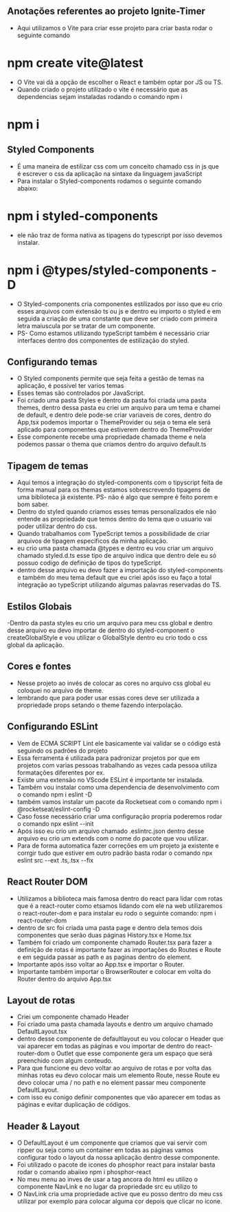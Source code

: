 ## Anotações referentes ao projeto Ignite-Timer 

- Aqui utilizamos o Vite para criar esse projeto para criar basta rodar o seguinte comando
# npm create vite@latest 
- O Vite vai dá a opção de escolher o React e também optar por JS ou TS.
- Quando criado o projeto utilizado o vite é necessário que as dependencias sejam instaladas rodando o comando npm i
# npm i 

## Styled Components 

- É uma maneira de estilizar css com um conceito chamado css in js que é escrever o css da aplicação 
na sintaxe da linguagem javaScript
- Para instalar o Styled-components rodamos o seguinte comando abaixo: 
# npm i styled-components 
- ele não traz de forma nativa as tipagens do typescript por isso devemos instalar.
# npm i @types/styled-components -D 
- O Styled-components cria componentes estilizados por isso que eu crio esses arquivos com extensão ts ou js 
e dentro eu importo o styled e em seguida a criação de uma constante que deve ser criado com primeira letra 
maiuscula por se tratar de um componente.
- PS- Como estamos utilizando typeScript também é necessário criar interfaces dentro dos componentes de estilização 
do styled.

## Configurando temas 

- O Styled components permite que seja feita a gestão de temas na aplicação, é possivel ter varios temas 
- Esses temas são controlados por JavaScript.
- Foi criado uma pasta Styles e dentro da pasta foi criada uma pasta themes, dentro dessa pasta eu criei 
um arquivo para um tema e chamei de default, e dentro dele pode-se criar variaveis de cores, dentro do App,tsx 
podemos importar o ThemeProvider ou seja o tema ele será aplicado para componentes que estiverem dentro do 
ThemeProvider
- Esse componente recebe uma propriedade chamada theme e nela podemos passar o thema que criamos dentro do arquivo default.ts

## Tipagem de temas 

- Aqui temos a integração do styled-components com o tipyscript feita de forma manual para os themas 
estamos sobrescrevendo tipagens de uma biblioteca já existente. PS- não é algo que sempre é feito porem 
e bom saber.
- Dentro do styled quando criamos esses temas personalizados ele não entende as propriedade que temos dentro 
do tema que o usuario vai poder utilizar dentro do css.
- Quando trabalhamos com TypeScript temos a possibilidade de criar arquivos de tipagem especificos da minha 
aplicação. 
- eu crio uma pasta chamada @types e dentro eu vou criar um arquivo chamado styled.d.ts esse tipo de arquivo indica 
que dentro dele eu só possuo codigo de definição de tipos do typeScript.
- dentro desse arquivo eu devo fazer a importação do styled-components e também do meu tema default que eu criei após isso eu faço a total integração ao typeScript utilizando algumas palavras reservadas do TS. 

## Estilos Globais

-Dentro da pasta styles eu crio um arquivo para meu css global e dentro desse arquivo eu devo importar de dentro do 
styled-component o createGlobalStyle e vou utilizar o GlobalStyle dentro eu crio todo o css global da aplicação.

## Cores e fontes

- Nesse projeto ao invés de colocar as cores no arquivo css global eu coloquei no arquivo de theme.
- lembrando que para poder usar essas cores deve ser utilizada a propriedade props setando o theme 
fazendo interpolação.

## Configurando ESLint

- Vem de ECMA SCRIPT Lint ele basicamente vai validar se o código está seguindo os padrões do projeto 
- Essa ferramenta é utilizada para padronizar projetos por que em projetos com varias pessoas trabalhando 
as vezes cada pessoa utiliza formatações diferentes por ex.
- Existe uma extensão no VScode ESLint é importante ter instalada.
- Também vou instalar como uma dependencia de desenvolvimento com o comando  npm i eslint -D  
- também vamos instalar um pacote da Rocketseat com o comando npm i @rocketseat/eslint-config -D 
- Caso fosse necessário criar uma configuração propria poderemos rodar o comando   npx eslint --init  
- Após isso eu crio um arquivo chamado .eslintrc.json dentro desse arquivo eu crio um extends com o nome do pacote que vou utilizar.
- Para de forma automatica fazer correções em um projeto ja existente e corrgir tudo que estiver em outro padrão  basta rodar o comando    npx eslint src --ext .ts,.tsx --fix

## React Router DOM 

- Utilizamos a biblioteca mais famosa dentro do react para lidar com rotas que é a react-router como etsamos 
lidando com ele na web utilizaremos o react-router-dom e para instalar eu rodo o seguinte comando: 
        npm i react-router-dom 
- dentro de src foi criada uma pasta page e dentro dela temos dois componentes que serão duas páginas History.tsx e Home.tsx
- Também foi criado um componente chamado Router.tsx para fazer a definição de rotas é importante  fazer as importações do Routes e Route e em seguida passar as path e as paginas dentro do element.
- Importante após isso voltar ao App.tsx e importar o Router.
- Importante também importar o BrowserRouter e colocar em volta do Router dentro do arquivo App.tsx

## Layout de rotas

- Criei um componente chamado Header 
- Foi criado uma pasta chamada layouts e dentro um arquivo chamado DefaultLayout.tsx
- dentro desse componente de defaultlayout eu vou colocar o Header que vai aparecer em 
todas as páginas e vou importar de dentro do react-router-dom o  Outlet que esse componente 
gera um espaço que será preenchido com algum conteudo.
- Para que funcione eu devo voltar ao arquivo de rotas e por volta das minhas rotas eu devo 
colocar mais um elemento Route, nesse Route eu devo colocar uma / no path e no element passar meu componente DefaultLayout.
- com isso eu conigo definir componentes que vão aparecer em todas as páginas e evitar duplicação de códigos.

## Header & Layout 

- O DefaultLayout é um componente que criamos que vai servir com ripper ou seja como um 
container em todas as páginas vamos configurar todo o layout da nossa aplicação dentro desse componente.
- Foi utilizado o pacote de icones do phosphor react para instalar basta rodar o comando abaiixo 
    npm i phosphor-react  
- No meu menu ao inves de usar a tag ancora do html eu  utilizo o componente NavLink e no lugar da propriedade src eu utilizo to 
- O NavLink cria uma propriedade active que eu posso dentro do meu css utilizar por exemplo para colocar 
alguma cor depois que clicar no icone.



